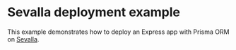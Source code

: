 # Sevalla deployment example

This example demonstrates how to deploy an Express app with Prisma ORM on [Sevalla](https://sevalla.com).

